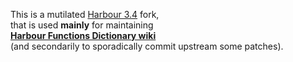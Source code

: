 This is a mutilated  [Harbour 3.4](https://github.com/vszakats/harbour-core) fork,  
that is used **mainly** for maintaining   
[**Harbour Functions Dictionary wiki**](https://github.com/Petewg/V-harbour-core/wiki)   
(and secondarily to sporadically commit upstream some patches).
